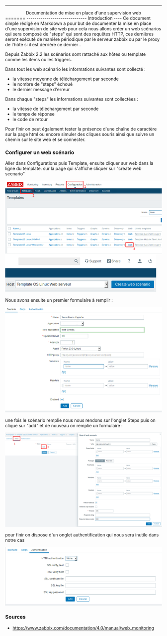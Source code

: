 --------------------------------------------------
<center>Documentation de mise en place d'une supervision web</center>
=======
------------------------------
Introduction
----
Ce document simple rédigé en Markdown a pour but de documenter la mise en place d'une supervision de site web pour cela nous allons créer un web scénarios qui sera composé de "steps" qui sont des requêtes HTTP, ces dernières seront exécuté de manière périodique par le serveur zabbix ou par le proxy de l'hôte si il est derrière ce dernier .

Depuis Zabbix 2.2 les scénarios sont rattaché aux hôtes ou template comme les items ou les triggers.

Dans tout les web scénario les informations suivantes sont collecté :
* la vitesse moyenne de téléchargement par seconde
* le nombre de "steps" échoué
* le dernier message d'erreur

Dans chaque "steps" les informations suivantes sont collectées :
* la vitesse de téléchargement par seconde
* le temps de réponse
* le code de retour

Pour finir on peut également tester la présence d'une chaîne de caractère sur la page html ou encore simuler des cliques souris ainsi que suivre un chemin sur le site web et se connecter.

### Configurer un web scénario
Aller dans Configurations puis Template, ensuite cliquer sur web dans la ligne du template. sur la page qui s'affiche cliquer sur "create web scenario"

<img alt="étapes 1 de création de l'hôte" src="/image/creation_scenario_1.png"/>

<img alt="étapes 2 de création de l'hôte" src="/image/creation_scenario_2.png" />

Nous avons ensuite un premier formulaire à remplir :

<img alt="étapes 3 de création de l'hôte" src="/image/creation_scenario_3.png" />

une fois le scénario remplie nous nous rendons sur l'onglet Steps puis on clique sur "add" et de nouveau on remplie un formulaire :

<img alt="étapes 4 de création de l'hôte" src="/image/creation_scenario_4.png" />

pour finir on dispose d'un onglet authentification qui nous sera inutile dans notre cas

<img alt="étapes 5 de création de l'hôte" src="/image/creation_scenario_5.png" />

### Sources
* https://www.zabbix.com/documentation/4.0/manual/web_monitoring

